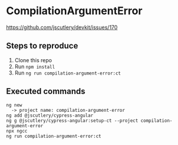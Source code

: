 # CompilationArgumentError

https://github.com/jscutlery/devkit/issues/170

## Steps to reproduce

1. Clone this repo
2. Run `npm install`
3. Run `ng run compilation-argument-error:ct`

## Executed commands

```
ng new
  -> project name: compilation-argument-error
ng add @jscutlery/cypress-angular
ng g @jscutlery/cypress-angular:setup-ct --project compilation-argument-error
npx ngcc
ng run compilation-argument-error:ct
```
